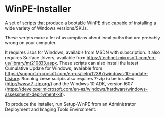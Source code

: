 WinPE-Installer
==============

A set of scripts that produce a bootable WinPE disc capable of installing a wide variety of Windows versions/SKUs.

These scripts make a lot of assumptions about local paths that are probably wrong on your computer.

It requires .isos for Windows, available from MSDN with subscription. It also requires Surface drivers, available from
https://technet.microsoft.com/en-us/library/mt210833.aspx. These scripts can also install the latest Cumulative Update
for Windows, available from https://support.microsoft.com/en-us/help/12387/windows-10-update-history.
Running these scripts also requires 7-zip to be installed (http://www.7-zip.org/)
and the Windows 10 ADK, version 1607 (https://developer.microsoft.com/en-us/windows/hardware/windows-assessment-deployment-kit).

To produce the installer, run Setup-WinPE from an Administrator Deployment and Imaging Tools Environment.
